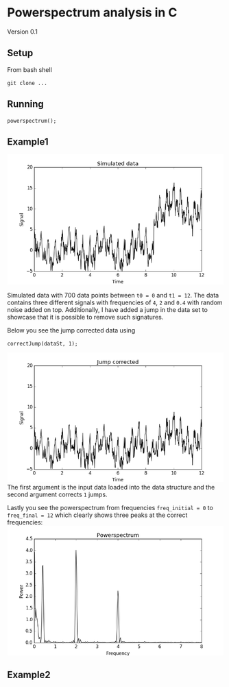 # Powerspectrum analysis in C

Version 0.1

## Setup
From bash shell
```
git clone ...
```

## Running

```
powerspectrum();
```


## Example1
![](Images/Example1_raw.png)

Simulated data with 700 data points between `t0 = 0` and `t1 = 12`. The data contains three different signals with frequencies of `4`, `2` and `0.4`
with random noise added on top. Additionally, I have added a jump in the data set to showcase that it is possible to remove such signatures.

Below you see the jump corrected data using
```
correctJump(dataSt, 1);
```
![](Images/Example1_jump.png)
The first argument is the input data loaded into the data structure and the second argument corrects `1` jumps.

Lastly you see the powerspectrum from frequencies `freq_initial = 0` to `freq_final = 12` which clearly shows three peaks at the correct frequencies:
![](Images/Example1_powerspectrum.png)

## Example2
